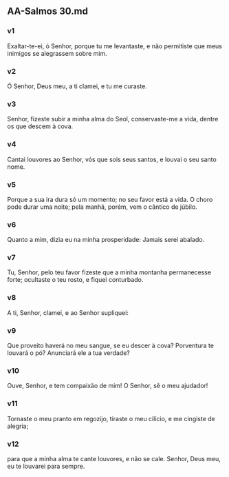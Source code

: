 ## AA-Salmos 30.md
### v1
 Exaltar-te-ei, ó Senhor, porque tu me levantaste, e não permitiste que meus inimigos se alegrassem sobre mim.
### v2
 Ó Senhor, Deus meu, a ti clamei, e tu me curaste.
### v3
 Senhor, fizeste subir a minha alma do Seol, conservaste-me a vida, dentre os que descem à cova.
### v4
 Cantai louvores ao Senhor, vós que sois seus santos, e louvai o seu santo nome.
### v5
 Porque a sua ira dura só um momento; no seu favor está a vida. O choro pode durar uma noite; pela manhã, porém, vem o cântico de júbilo.
### v6
 Quanto a mim, dizia eu na minha prosperidade: Jamais serei abalado.
### v7
 Tu, Senhor, pelo teu favor fizeste que a minha montanha permanecesse forte; ocultaste o teu rosto, e fiquei conturbado.
### v8
 A ti, Senhor, clamei, e ao Senhor supliquei:
### v9
 Que proveito haverá no meu sangue, se eu descer à cova? Porventura te louvará o pó? Anunciará ele a tua verdade?
### v10
 Ouve, Senhor, e tem compaixão de mim! O Senhor, sê o meu ajudador!
### v11
 Tornaste o meu pranto em regozijo, tiraste o meu cilício, e me cingiste de alegria;
### v12
 para que a minha alma te cante louvores, e não se cale. Senhor, Deus meu, eu te louvarei para sempre.
